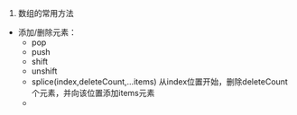 1. 数组的常用方法
- 添加/删除元素：
  - pop
  - push
  - shift
  - unshift
  - splice(index,deleteCount,...items) 从index位置开始，删除deleteCount个元素，并向该位置添加items元素
  - 
